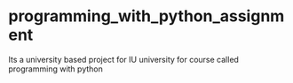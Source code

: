 # programming_with_python_assignment
Its a university based project for IU university for course called programming with python
